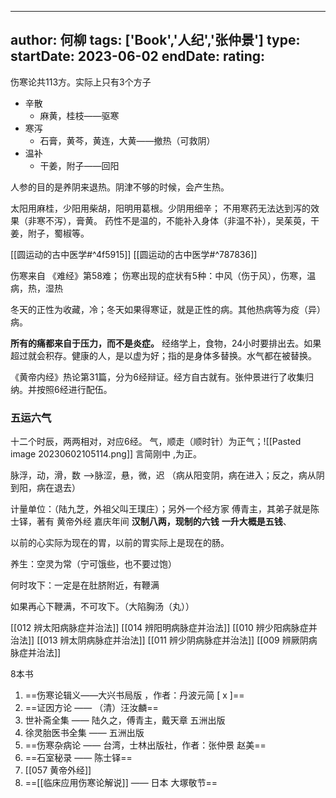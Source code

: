 
---
author: 何柳
tags: ['Book','人纪','张仲景']
type: 
startDate: 2023-06-02
endDate:
rating: 
---


伤寒论共113方。实际上只有3个方子
- 辛散
	- 麻黄，桂枝——驱寒
- 寒泻
	- 石膏，黄芩，黄连，大黄——撤热（可救阴）
- 温补
	- 干姜，附子——回阳

人参的目的是养阴来退热。阴津不够的时候，会产生热。

太阳用麻桂，少阳用柴胡，阳明用葛根。少阴用细辛；
不用寒药无法达到泻的效果（非寒不泻），膏黄。
药性不是温的，不能补入身体（非温不补），吴茱萸，干姜，附子，蜀椒等。


[[圆运动的古中医学#^4f5915]]
[[圆运动的古中医学#^787836]]


伤寒来自 《难经》第58难；
伤寒出现的症状有5种：中风（伤于风），伤寒，温病，热，湿热

冬天的正性为收藏，冷；冬天如果得寒证，就是正性的病。其他热病等为疫（异）病。

**所有的痛都来自于压力，而不是炎症。**
经络学上，食物，24小时要排出去。如果超过就会积存。健康的人，是以虚为好；指的是身体多替换。水气都在被替换。

《黄帝内经》热论第31篇，分为6经辩证。经方自古就有。张仲景进行了收集归纳。并按照6经进行配伍。


### 五运六气 
十二个时辰，两两相对，对应6经。
气，顺走（顺时针）为正气；![[Pasted image 20230602105114.png]]
言简刚中 ,为正。

脉浮，动，滑，数  ——>脉涩，悬，微，迟  （病从阳变阴，病在进入；反之，病从阴到阳，病在退去）


计量单位：（陆九芝，外祖父叫王璞庄）；另外一个经方家 傅青主，其弟子就是陈士铎，著有 黄帝外经
嘉庆年间
**汉制八两，现制的六钱**
**一升大概是五钱**、


以前的心实际为现在的胃，以前的胃实际上是现在的肠。

养生：空灵为常（宁可饿些，也不要过饱）

何时攻下：一定是在肚脐附近，有鞭满

如果再心下鞭满，不可攻下。（大陷胸汤（丸））

[[012 辨太阳病脉症并治法]]
[[014 辨阳明病脉症并治法]]
[[010 辨少阳病脉症并治法]]
[[013 辨太阴病脉症并治法]]
[[011 辨少阴病脉症并治法]]
[[009 辨厥阴病脉症并治法]]




8本书 
1. ==伤寒论辑义——大兴书局版 ，作者：丹波元简 [ x ]== 
2. ==证因方论 —— （清）汪汝麟==
3. 世补斋全集 —— 陆久之，傅青主，戴天章 五洲出版
4. 徐灵胎医书全集 —— 五洲出版
5. ==伤寒杂病论 —— 台湾，士林出版社，作者：张仲景      赵美==
6. ==石室秘录 —— 陈士铎==
7. [[057 黄帝外经]] 
8. ==[[临床应用伤寒论解说]] —— 日本 大塚敬节==




